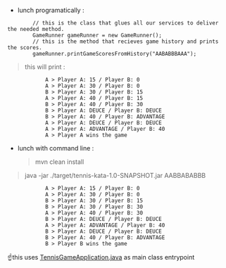 - lunch programatically :

```
        // this is the class that glues all our services to deliver the needed method.
        GameRunner gameRunner = new GameRunner();
        // this is the method that recieves game history and prints the scores.
        gameRunner.printGameScoresFromHistory("AABABBBAAA");
```

> this will print :

                A > Player A: 15 / Player B: 0
                A > Player A: 30 / Player B: 0
                B > Player A: 30 / Player B: 15
                A > Player A: 40 / Player B: 15
                B > Player A: 40 / Player B: 30
                B > Player A: DEUCE / Player B: DEUCE
                B > Player A: 40 / Player B: ADVANTAGE
                A > Player A: DEUCE / Player B: DEUCE
                A > Player A: ADVANTAGE / Player B: 40
                A > Player A wins the game

- lunch with command line :
  > mvn clean install

> java -jar ./target/tennis-kata-1.0-SNAPSHOT.jar AABBABABBB

                A > Player A: 15 / Player B: 0
                A > Player A: 30 / Player B: 0
                B > Player A: 30 / Player B: 15
                B > Player A: 30 / Player B: 30
                A > Player A: 40 / Player B: 30
                B > Player A: DEUCE / Player B: DEUCE
                A > Player A: ADVANTAGE / Player B: 40
                B > Player A: DEUCE / Player B: DEUCE
                B > Player A: 40 / Player B: ADVANTAGE
                B > Player B wins the game

☝️this uses [TennisGameApplication.java](https://github.com/haniBelg/tennis-kata/blob/master/src/main/java/kata/TennisGameApplication.java) as main class entrypoint
